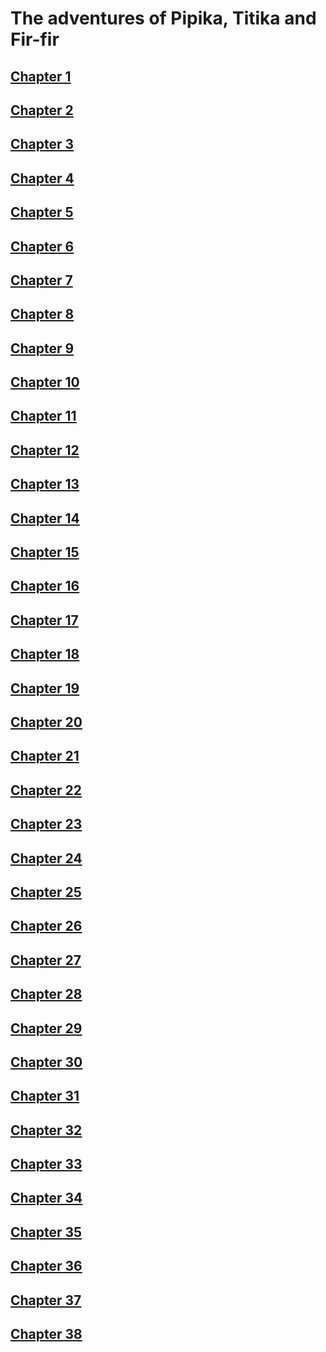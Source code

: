 # The adventures of Pipika, Titika and Fir-fir

## [Chapter 1](chapters/1/1.html)

## [Chapter 2](chapters/2/2.html)

## [Chapter 3](chapters/3/3.html)

## [Chapter 4](chapters/4/4.html)

## [Chapter 5](chapters/5/5.html)

## [Chapter 6](chapters/6/6.html)

## [Chapter 7](chapters/7/7.html)

## [Chapter 8](chapters/8/8.html)

## [Chapter 9](chapters/9/9.html)

## [Chapter 10](chapters/10/10.html)

## [Chapter 11](chapters/11/11.html)

## [Chapter 12](chapters/12/12.html)

## [Chapter 13](chapters/13/13.html)

## [Chapter 14](chapters/14/14.html)

## [Chapter 15](chapters/15/15.html)

## [Chapter 16](chapters/16/16.html)

## [Chapter 17](chapters/17/17.html)

## [Chapter 18](chapters/18/18.html)

## [Chapter 19](chapters/19/19.html)

## [Chapter 20](chapters/20/20.html)

## [Chapter 21](chapters/21/21.html)

## [Chapter 22](chapters/22/22.html)

## [Chapter 23](chapters/23/23.html)

## [Chapter 24](chapters/24/24.html)

## [Chapter 25](chapters/25/25.html)

## [Chapter 26](chapters/26/26.html)

## [Chapter 27](chapters/27/27.html)

## [Chapter 28](chapters/28/28.html)

## [Chapter 29](chapters/29/29.html)

## [Chapter 30](chapters/30/30.html)

## [Chapter 31](chapters/31/31.html)

## [Chapter 32](chapters/32/32.html)

## [Chapter 33](chapters/33/33.html)

## [Chapter 34](chapters/34/34.html)

## [Chapter 35](chapters/35/35.html)

## [Chapter 36](chapters/36/36.html)

## [Chapter 37](chapters/37/37.html)

## [Chapter 38](chapters/38/38.html)
